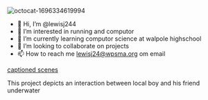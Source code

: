 ![octocat-1696334619994](https://github.com/lewisj244/lewisj244/assets/146836549/96d45daf-bc8c-4d6e-9d12-e16697f92f97)
- 👋 Hi, I’m @lewisj244
- 👀 I’m interested in running and computor
- 🌱 I’m currently learning computor science at walpole highschool
- 💞️ I’m looking to collaborate on projects
- 📫 How to reach me lewisj24@wpsma.org om email

<!---
lewisj244/lewisj244 is a ✨ special ✨ repository because its `README.md` (this file) appears on your GitHub profile.
You can click the Preview link to take a look at your changes.
--->
[captioned scenes](https://studio.code.org/projects/gamelab/tuBf_RbpUXFZpPUQNY653U9YvZx2e89RHuztub0ppp8)

This project depicts an interaction between local boy and his friend underwater
